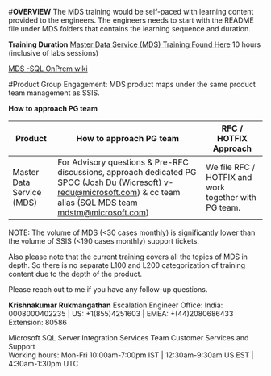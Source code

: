 
#**OVERVIEW**
The MDS training would be self-paced with learning content provided to the engineers.  The engineers needs to start with the README file under MDS folders that contains the learning sequence and duration.

**Training Duration**
[Master Data Service (MDS) Training Found Here](https://microsofteur.sharepoint.com/teams/WWDataMovement/Shared%20Documents/Forms/AllItems.aspx?originalPath=aHR0cHM6Ly9taWNyb3NvZnRldXIuc2hhcmVwb2ludC5jb20vOmY6L3QvV1dEYXRhTW92ZW1lbnQvRW1MTWJWT1V0VmhQcmUxRWZMbURyRXdCTXFlNm9xOHJnMWZJNzhjVzFuREZxQT9ydGltZT1MeTIxcnB0MjJFZw&viewid=c888305f%2Dacec%2D43ba%2D9988%2D8cdf2d9abe7f&id=%2Fteams%2FWWDataMovement%2FShared%20Documents%2FGeneral%2FMDS%20%26%20DQS%20Training%2FMDS)
10 hours (inclusive of labs sessions)

[MDS -SQL OnPrem wiki](https://microsoft.sharepoint.com/teams/bidpwiki/Pages1/Master%20Data%20Services.aspx)

#Product Group Engagement:
MDS product maps under the same product team management as SSIS.

 
**How to approach PG team**

| **Product** | **How to approach PG team** | **RFC / HOTFIX Approach** |
|--|--|--|
| Master Data Service (MDS)  |For Advisory questions & Pre-RFC discussions,  approach dedicated PG SPOC (Josh Du (Wicresoft) <v-redu@microsoft.com>) & cc team alias (SQL MDS team <mdstm@microsoft.com>)   | We file RFC / HOTFIX and work together with PG team.|




NOTE: The volume of MDS (<30 cases monthly) is significantly lower than the volume of SSIS (<190 cases monthly) support tickets.

Also please note that the current training covers all the topics of MDS in depth. So there is no separate L100 and L200 categorization of training content due to the depth of the product.

Please reach out to me if you have any follow-up questions.

**Krishnakumar Rukmangathan**
Escalation Engineer                                                          Office: India: 0008000402235 | US: +1(855)4251603 | EMEA: +(44)2080686433 Extension: 80586

Microsoft SQL Server Integration Services Team 
Customer Services and Support                                          
Working hours: Mon-Fri 10:00am-7:00pm IST | 12:30am-9:30am US EST | 4:30am-1:30pm UTC



